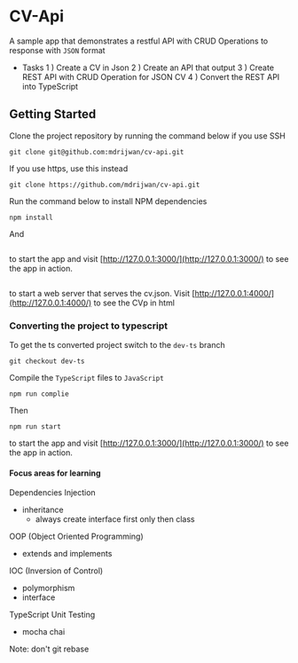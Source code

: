 # CV-Api
A sample app that demonstrates a restful API with CRUD Operations to response with `JSON` format

- Tasks
1 )
Create a CV in Json
2 )
Create an API that output
3 )
Create REST API with CRUD Operation for JSON CV
4 )
Convert the REST API into TypeScript

## Getting Started

Clone the project repository by running the command below if you use SSH

```
git clone git@github.com:mdrijwan/cv-api.git
```

If you use https, use this instead

```
git clone https://github.com/mdrijwan/cv-api.git
```

Run the command below to install NPM dependencies

```
npm install
```

And

```npm run start
```

to start the app and visit [http://127.0.0.1:3000/](http://127.0.0.1:3000/) to see the app in action.

```npm run show
```

to start a web server that serves the cv.json. Visit [http://127.0.0.1:4000/](http://127.0.0.1:4000/) to see the CVp in html

### Converting the project to typescript

To get the ts converted project switch to the `dev-ts` branch

```
git checkout dev-ts
```

Compile the `TypeScript` files to `JavaScript`

```
npm run complie
```

Then

```
npm run start
```

to start the app and visit [http://127.0.0.1:3000/](http://127.0.0.1:3000/) to see the app in action.


#### Focus areas for learning

Dependencies Injection
- inheritance
  + always create interface first only then class

OOP (Object Oriented Programming)
- extends and implements

IOC (Inversion of Control)
- polymorphism
- interface

TypeScript
Unit Testing
- mocha chai

Note: don't git rebase
